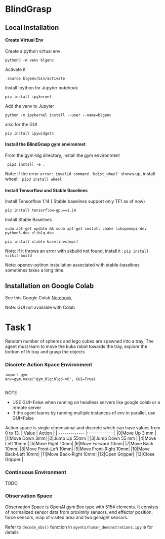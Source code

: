 # BlindGrasp



## **Local Installation**

#### **Create Virtual Env**

Create a python virtual env
```
python3 -m venv blgenv
```
Activate it
```
 source blgenv/bin/activate
 ```
Install Ipython for Jupyter notebook
```
pip install ipykernel
```
Add the venv to Jupyter
```
python -m ipykernel install --user --name=blgenv
```
also for the GUI
```
pip install ipywidgets
```
#### **Install the BlindGrasp gym environmet**

From the gym-blg directory, install the gym environment
```
 pip3 install -e .
```
Note: if the error ```error: invalid command 'bdist_wheel'``` shows up, install wheel: ``` pip3 install wheel```

#### **Install Tensorflow and Stable Baselines**
Install Tensorflow 1.14 ( Stable baselines support only TF1 as of now)
```
pip install tensorflow-gpu==1.14
```
Install Stable Baselines
```
sudo apt-get update && sudo apt-get install cmake libopenmpi-dev python3-dev zlib1g-dev

pip install stable-baselines[mpi]

```
Note: if it throws an error with skbuild not found, install it :  ```pip install scikit-build```

Note: opencv-python installation associated with stable-baselines sometimes takes a long time. 



## **Installation on Google Colab**
See this Google Colab [Notebook](https://colab.research.google.com/drive/1Sgng1H7ZC21iQxenNCkiZeAFjbccyJYV?usp=sharing)

Note: GUI not available with Colab


# **Task 1**
Random number of spheres and lego cubes are spawned into a tray.
The agent must learn to move the kuka robot towards the tray, explore the bottom of th tray and grasp the objects



### **Discrete Action Space Environment**
```
import gym
env=gym.make("gym_blg:blgd-v0", GUI=True)


```
NOTE
*  USE GUI=False when running on headless servers like google colab  or a remote server
*  If the agent learns by running multiple instances of env in parallel, use GUI=False

Action space is single dimensional and discrete which can have values from 0 to 13.
| Value     | Action    |
| ------------- |:-------------|
|0|Move Up 3 mm |
|1|Move Down 3mm|
|2|Jump Up 55mm |
|3|Jump Down 55 mm |
|4|Move Left 10mm |
|5|Move Right 10mm|
|6|Move Forward 10mm|
|7|Move Back 10mm|
|8|Move Front-Left 10mm|
|9|Move Front-Right 10mm|
|10|Move Back-Left 10mm|
|11|Move Back-Right 10mm|
|12|Open Gripper|
|13|Close Gripper |


### **Continuous Environment**
TODO


### **Observation Space**
Observation Space is OpenAI gym Box type with 5154 elements. 
It consists of normalized sensor data from proximity sensors, end effector position, force sensors, map of visited area and two gelsight sensors. 

Refer to `decode_obs()` function in `agents/human_demonstrations.ipynb` for details



